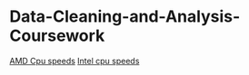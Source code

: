 # Data-Cleaning-and-Analysis-Coursework

[AMD Cpu speeds](https://www.amd.com/en/products/specifications/processors?s_platform%5B%5D=23291)
[Intel cpu speeds](https://ark.intel.com/content/www/us/en/ark/search/featurefilter.html?productType=873&3_ClockSpeed-Min=500)
